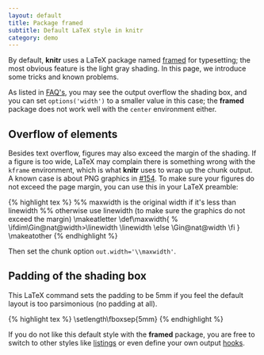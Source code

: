 ```yaml
---
layout: default
title: Package framed
subtitle: Default LaTeX style in knitr
category: demo
---
```


By default, **knitr** uses a LaTeX package named [framed](http://www.ctan.org/pkg/framed) for typesetting; the most obvious feature is the light gray shading. In this page, we introduce some tricks and known problems.

As listed in [FAQ's](https://github.com/yihui/knitr/blob/master/FAQ.md), you may see the output overflow the shading box, and you can set `options('width')` to a smaller value in this case; the **framed** package does not work well with the `center` environment either.

## Overflow of elements

Besides text overflow, figures may also exceed the margin of the shading. If a figure is too wide, LaTeX may complain there is something wrong with the `kframe` environment, which is what **knitr** uses to wrap up the chunk output. A known case is about PNG graphics in [#154](https://github.com/yihui/knitr/issues/154). To make sure your figures do not exceed the page margin, you can use this in your LaTeX preamble:

{% highlight tex %}
%% maxwidth is the original width if it's less than linewidth
%% otherwise use linewidth (to make sure the graphics do not exceed the margin)
\makeatletter
\def\maxwidth{ %
  \ifdim\Gin@nat@width>\linewidth
    \linewidth
  \else
    \Gin@nat@width
  \fi
}
\makeatother
{% endhighlight %}

Then set the chunk option `out.width='\\maxwidth'`.

## Padding of the shading box

This LaTeX command sets the padding to be 5mm if you feel the default layout is too parsimonious (no padding at all).

{% highlight tex %}
\setlength\fboxsep{5mm}
{% endhighlight %}

If you do not like this default style with the **framed** package, you are free to switch to other styles like [listings](../listings/) or even define your own output [hooks](/knitr/hooks).
